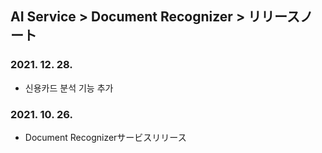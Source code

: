 ## AI Service > Document Recognizer > リリースノート

### 2021. 12. 28.
* 신용카드 분석 기능 추가

### 2021. 10. 26.
* Document Recognizerサービスリリース

